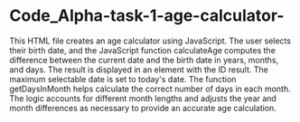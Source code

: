 # Code_Alpha-task-1-age-calculator-
This HTML file creates an age calculator using JavaScript. The user selects their birth date, and the JavaScript function calculateAge computes the difference between the current date and the birth date in years, months, and days. The result is displayed in an element with the ID result. The maximum selectable date is set to today's date. The function getDaysInMonth helps calculate the correct number of days in each month. The logic accounts for different month lengths and adjusts the year and month differences as necessary to provide an accurate age calculation.
